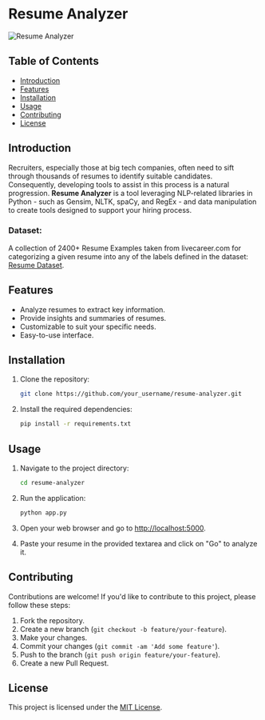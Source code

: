 # Resume Analyzer

![Resume Analyzer](https://www.betterteam.com/images/betterteam-technical-recruiter-resume-3999x2666-20201211.jpeg?crop=16:9,smart&width=1200&dpr=2&format=pjpg&auto=webp&quality=85)

## Table of Contents

- [Introduction](#introduction)
- [Features](#features)
- [Installation](#installation)
- [Usage](#usage)
- [Contributing](#contributing)
- [License](#license)

## Introduction

Recruiters, especially those at big tech companies, often need to sift through thousands of resumes to identify suitable candidates. Consequently, developing tools to assist in this process is a natural progression. **Resume Analyzer** is a tool leveraging NLP-related libraries in Python - such as Gensim, NLTK, spaCy, and RegEx - and data manipulation to create tools designed to support your hiring process.

### Dataset:
A collection of 2400+ Resume Examples taken from livecareer.com for categorizing a given resume into any of the labels defined in the dataset: [Resume Dataset](https://www.kaggle.com/datasets/snehaanbhawal/resume-dataset).

## Features

- Analyze resumes to extract key information.
- Provide insights and summaries of resumes.
- Customizable to suit your specific needs.
- Easy-to-use interface.

## Installation

1. Clone the repository:

    ```bash
    git clone https://github.com/your_username/resume-analyzer.git
    ```

2. Install the required dependencies:

    ```bash
    pip install -r requirements.txt
    ```

## Usage

1. Navigate to the project directory:

    ```bash
    cd resume-analyzer
    ```

2. Run the application:

    ```bash
    python app.py
    ```

3. Open your web browser and go to [http://localhost:5000](http://localhost:5000).

4. Paste your resume in the provided textarea and click on "Go" to analyze it.

## Contributing

Contributions are welcome! If you'd like to contribute to this project, please follow these steps:

1. Fork the repository.
2. Create a new branch (`git checkout -b feature/your-feature`).
3. Make your changes.
4. Commit your changes (`git commit -am 'Add some feature'`).
5. Push to the branch (`git push origin feature/your-feature`).
6. Create a new Pull Request.

## License

This project is licensed under the [MIT License](LICENSE).
